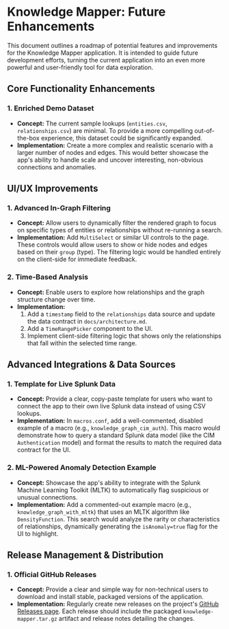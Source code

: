 # Knowledge Mapper: Future Enhancements

This document outlines a roadmap of potential features and improvements for the Knowledge Mapper application. It is intended to guide future development efforts, turning the current application into an even more powerful and user-friendly tool for data exploration.

## Core Functionality Enhancements

### 1. Enriched Demo Dataset
*   **Concept:** The current sample lookups (`entities.csv`, `relationships.csv`) are minimal. To provide a more compelling out-of-the-box experience, this dataset could be significantly expanded.
*   **Implementation:** Create a more complex and realistic scenario with a larger number of nodes and edges. This would better showcase the app's ability to handle scale and uncover interesting, non-obvious connections and anomalies.

## UI/UX Improvements

### 1. Advanced In-Graph Filtering
*   **Concept:** Allow users to dynamically filter the rendered graph to focus on specific types of entities or relationships without re-running a search.
*   **Implementation:** Add `MultiSelect` or similar UI controls to the page. These controls would allow users to show or hide nodes and edges based on their `group` (type). The filtering logic would be handled entirely on the client-side for immediate feedback.

### 2. Time-Based Analysis
*   **Concept:** Enable users to explore how relationships and the graph structure change over time.
*   **Implementation:**
    1.  Add a `timestamp` field to the `relationships` data source and update the data contract in `docs/architecture.md`.
    2.  Add a `TimeRangePicker` component to the UI.
    3.  Implement client-side filtering logic that shows only the relationships that fall within the selected time range.

## Advanced Integrations & Data Sources

### 1. Template for Live Splunk Data
*   **Concept:** Provide a clear, copy-paste template for users who want to connect the app to their own live Splunk data instead of using CSV lookups.
*   **Implementation:** In `macros.conf`, add a well-commented, disabled example of a macro (e.g., `knowledge_graph_cim_auth`). This macro would demonstrate how to query a standard Splunk data model (like the CIM `Authentication` model) and format the results to match the required data contract for the UI.

### 2. ML-Powered Anomaly Detection Example
*   **Concept:** Showcase the app's ability to integrate with the Splunk Machine Learning Toolkit (MLTK) to automatically flag suspicious or unusual connections.
*   **Implementation:** Add a commented-out example macro (e.g., `knowledge_graph_with_mltk`) that uses an MLTK algorithm like `DensityFunction`. This search would analyze the rarity or characteristics of relationships, dynamically generating the `isAnomaly=true` flag for the UI to highlight.

## Release Management & Distribution

### 1. Official GitHub Releases
*   **Concept:** Provide a clear and simple way for non-technical users to download and install stable, packaged versions of the application.
*   **Implementation:** Regularly create new releases on the project's [GitHub Releases page](https://github.com/livehybrid/splunk-knowledge-mapper/releases). Each release should include the packaged `knowledge-mapper.tar.gz` artifact and release notes detailing the changes. 